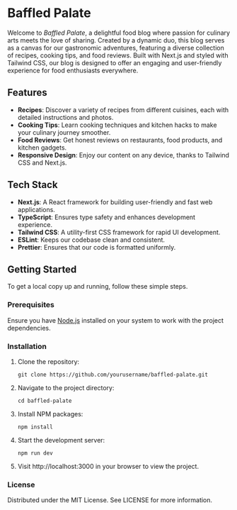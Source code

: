 # Baffled Palate

Welcome to *Baffled Palate*, a delightful food blog where passion for culinary arts meets the love of sharing. Created by a dynamic duo, this blog serves as a canvas for our gastronomic adventures, featuring a diverse collection of recipes, cooking tips, and food reviews. Built with Next.js and styled with Tailwind CSS, our blog is designed to offer an engaging and user-friendly experience for food enthusiasts everywhere.

## Features

- **Recipes**: Discover a variety of recipes from different cuisines, each with detailed instructions and photos.
- **Cooking Tips**: Learn cooking techniques and kitchen hacks to make your culinary journey smoother.
- **Food Reviews**: Get honest reviews on restaurants, food products, and kitchen gadgets.
- **Responsive Design**: Enjoy our content on any device, thanks to Tailwind CSS and Next.js.

## Tech Stack

- **Next.js**: A React framework for building user-friendly and fast web applications.
- **TypeScript**: Ensures type safety and enhances development experience.
- **Tailwind CSS**: A utility-first CSS framework for rapid UI development.
- **ESLint**: Keeps our codebase clean and consistent.
- **Prettier**: Ensures that our code is formatted uniformly.

## Getting Started

To get a local copy up and running, follow these simple steps.

### Prerequisites

Ensure you have [Node.js](https://nodejs.org/) installed on your system to work with the project dependencies.

### Installation

1. Clone the repository:
   ```
   git clone https://github.com/yourusername/baffled-palate.git
    ```
2. Navigate to the project directory:
    ```
    cd baffled-palate
    ```
3. Install NPM packages:
    ```
    npm install
    ```
4. Start the development server:
    ```
    npm run dev
    ```
5. Visit http://localhost:3000 in your browser to view the project.


### License
Distributed under the MIT License. See LICENSE for more information.
